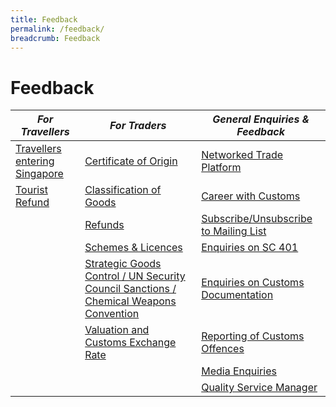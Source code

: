 ```yaml
---
title: Feedback
permalink: /feedback/
breadcrumb: Feedback
---
```

# Feedback 


| *For Travellers* | *For Traders* | *General Enquiries & Feedback*|
|---------|---------|----------|
|[Travellers entering Singapore](https://go.gov.sg/travellersenteringsingapore)   | [Certificate of Origin](https://form.gov.sg/5e7025bbbce24a0011937cbd)  | [Networked Trade Platform](https://www.ntp.gov.sg/public/helpdesk/singapore-customs) |  
| [Tourist Refund](https://go.gov.sg/touristrefund)| [Classification of Goods](https://form.gov.sg/5e6713af65cca600110d2d43) |  [Career with Customs](https://form.gov.sg/#!/5e95759978a996001146a677)   | 
|       | [Refunds](https://form.gov.sg/5e732a0b5e7c180011db1f08)  | [Subscribe/Unsubscribe to Mailing List](https://form.gov.sg/5e859b60a0ffc50011a4ee83)| 
|   | [Schemes & Licences](https://form.gov.sg/5e9e51cf1e9ed20011c75f2a) | [Enquiries on SC 401](https://form.gov.sg/5e9ab0d15dad670011b3a65c) |  
|     | [Strategic Goods Control / UN Security Council Sanctions / Chemical Weapons Convention](https://form.gov.sg/5e7311f15ec7a00011a06429)  |  [Enquiries on Customs Documentation](https://form.gov.sg/#!/5eb0c6175ef87a00115694cb)  |
|    |[Valuation and Customs Exchange Rate](https://form.gov.sg/#!/5e6ed24b39ddca001164cce2)|[Reporting of Customs Offences](https://form.gov.sg/5e995f095dad670011b20509)|
|   |  |[Media Enquiries](https://form.gov.sg/#!/5e9526f82b18f50011eebce6)|
|   |  |[Quality Service Manager](https://form.gov.sg/#!/5e6862571db1b70011098bf5)|

